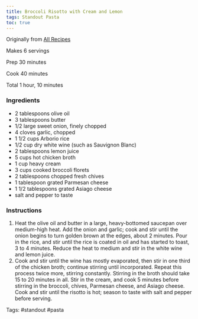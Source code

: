 ```yaml
---
title: Broccoli Risotto with Cream and Lemon
tags: Standout Pasta
toc: true
---
```


Originally from [All Recipes](http://allrecipes.com/recipe/broccoli-risotto-with-cream-and-lemon/detail.aspx)

Makes 6 servings

Prep 30 minutes

Cook 40 minutes

Total 1 hour, 10 minutes

### Ingredients

*   2 tablespoons olive oil
*   3 tablespoons butter
*   1/2 large sweet onion, finely chopped
*   4 cloves garlic, chopped
*   1 1/2 cups Arborio rice
*   1/2 cup dry white wine (such as Sauvignon Blanc)
*   2 tablespoons lemon juice
*   5 cups hot chicken broth
*   1 cup heavy cream
*   3 cups cooked broccoli florets
*   2 tablespoons chopped fresh chives
*   1 tablespoon grated Parmesan cheese
*   1 1/2 tablespoons grated Asiago cheese
*   salt and pepper to taste

### Instructions

1.  Heat the olive oil and butter in a large, heavy-bottomed saucepan over medium-high heat. Add the onion and garlic; cook and stir until the onion begins to turn golden brown at the edges, about 2 minutes. Pour in the rice, and stir until the rice is coated in oil and has started to toast, 3 to 4 minutes. Reduce the heat to medium and stir in the white wine and lemon juice.
2.  Cook and stir until the wine has mostly evaporated, then stir in one third of the chicken broth; continue stirring until incorporated. Repeat this process twice more, stirring constantly. Stirring in the broth should take 15 to 20 minutes in all. Stir in the cream, and cook 5 minutes before stirring in the broccoli, chives, Parmesan cheese, and Asiago cheese. Cook and stir until the risotto is hot; season to taste with salt and pepper before serving.

Tags: #standout #pasta 